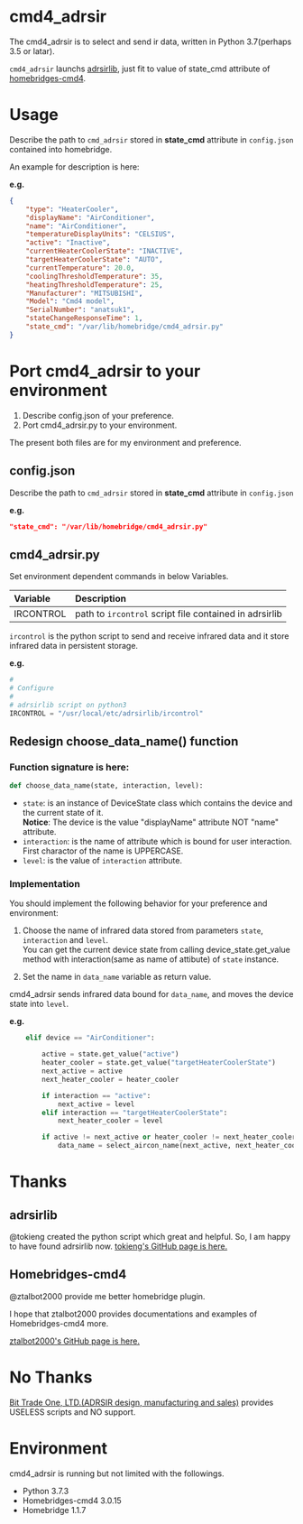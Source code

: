# cmd4_adrsir

[adrsirlib]: https://github.com/tokieng/adrsirlib
[homebridges-cmd4]: https://github.com/ztalbot2000/homebridge-cmd4

The cmd4_adrsir is to select and send ir data, written in Python 3.7(perhaps 3.5 or latar).

`cmd4_adrsir` launchs [adrsirlib][adrsirlib], just fit to value of state_cmd attribute of [homebridges-cmd4][homebridges-cmd4].

# Usage
Describe the path to `cmd_adrsir` stored in **state_cmd** attribute in `config.json` contained into homebridge.

An example for description is here:

**e.g.**
```javascript:config.json
{
    "type": "HeaterCooler",
    "displayName": "AirConditioner",
    "name": "AirConditioner",
    "temperatureDisplayUnits": "CELSIUS",
    "active": "Inactive",
    "currentHeaterCoolerState": "INACTIVE",
    "targetHeaterCoolerState": "AUTO",
    "currentTemperature": 20.0,
    "coolingThresholdTemperature": 35,
    "heatingThresholdTemperature": 25,
    "Manufacturer": "MITSUBISHI",
    "Model": "Cmd4 model",
    "SerialNumber": "anatsuk1",
    "stateChangeResponseTime": 1,
    "state_cmd": "/var/lib/homebridge/cmd4_adrsir.py"
}
```

# Port cmd4_adrsir to your environment

1. Describe config.json of your preference.
1. Port cmd4_adrsir.py to your environment.

The present both files are for my environment and preference.

## config.json

Describe the path to `cmd_adrsir` stored in **state_cmd** attribute in `config.json`

**e.g.**

```javascript:config.json
"state_cmd": "/var/lib/homebridge/cmd4_adrsir.py"
```

## cmd4_adrsir.py
Set environment dependent commands in below Variables.

|Variable|Description
|:-----------|:------------
|IRCONTROL|path to `ircontrol` script file contained in adrsirlib

`ircontrol` is the python script to send and receive infrared data and it store infrared data in persistent storage.

**e.g.**

```python3:cmd4_adrsir.py
#
# Configure
#
# adrsirlib script on python3
IRCONTROL = "/usr/local/etc/adrsirlib/ircontrol"
```

## Redesign choose_data_name() function

### Function signature is here:

```python3:cmd4_adrsir.py
def choose_data_name(state, interaction, level):
```
- `state`: is an instance of DeviceState class which contains the device and the current state of it.  
  **Notice**: The device is the value "displayName" attribute NOT "name" attribute.
- `interaction`: is the name of attribute which is bound for user interaction.  
First charactor of the name is UPPERCASE.
- `level`: is the value of `interaction` attribute.

### Implementation

You should implement the following behavior for your preference and environment:
1. Choose the name of infrared data stored from parameters `state`, `interaction` and `level`.  
  You can get the current device state from calling device_state.get_value method with interaction(same as name of attibute) of `state` instance. 

1. Set the name in `data_name` variable as return value. 

cmd4_adrsir sends infrared data bound for `data_name`, and moves the device state into `level`.


**e.g.**
```python3:cmd4_adrsir.py
    elif device == "AirConditioner":

        active = state.get_value("active")
        heater_cooler = state.get_value("targetHeaterCoolerState")
        next_active = active
        next_heater_cooler = heater_cooler

        if interaction == "active":
            next_active = level
        elif interaction == "targetHeaterCoolerState":
            next_heater_cooler = level

        if active != next_active or heater_cooler != next_heater_cooler:
            data_name = select_aircon_name(next_active, next_heater_cooler)
```

# Thanks
## adrsirlib
@tokieng created the python script which great and helpful.
So, I am happy to have found adrsirlib now.
[tokieng's GitHub page is here.][adrsirlib]

## Homebridges-cmd4
@ztalbot2000 provide me better homebridge plugin.

I hope that ztalbot2000 provides documentations and examples of Homebridges-cmd4 more.

[ztalbot2000's GitHub page is here.][Homebridges-cmd4]

# No Thanks
[Bit Trade One, LTD.(ADRSIR design, manufacturing and sales)](https://bit-trade-one.co.jp) provides USELESS scripts and NO support.

# Environment
cmd4_adrsir is running but not limited with the followings.
- Python 3.7.3
- Homebridges-cmd4 3.0.15
- Homebridge 1.1.7
